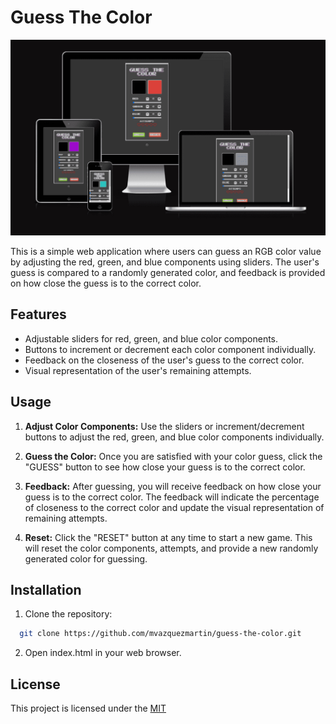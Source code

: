 
# Guess The Color
![Guess The Color Responsives](/assets/Screenshot.png "Guess The Color")

This is a simple web application where users can guess an RGB color value by adjusting the red, green, and blue components using sliders. The user's guess is compared to a randomly generated color, and feedback is provided on how close the guess is to the correct color.


## Features

- Adjustable sliders for red, green, and blue color components.
- Buttons to increment or decrement each color component individually.
- Feedback on the closeness of the user's guess to the correct color.
- Visual representation of the user's remaining attempts.


## Usage

1. **Adjust Color Components:** Use the sliders or increment/decrement buttons to adjust the red, green, and blue color components individually.

2. **Guess the Color:** Once you are satisfied with your color guess, click the "GUESS" button to see how close your guess is to the correct color.

3. **Feedback:** After guessing, you will receive feedback on how close your guess is to the correct color. The feedback will indicate the percentage of closeness to the correct color and update the visual representation of remaining attempts.

4. **Reset:** Click the "RESET" button at any time to start a new game. This will reset the color components, attempts, and provide a new randomly generated color for guessing.


## Installation

1. Clone the repository:

```bash
  git clone https://github.com/mvazquezmartin/guess-the-color.git
```
2. Open index.html in your web browser.    
## License

This project is licensed under the [MIT](https://choosealicense.com/licenses/mit/)

